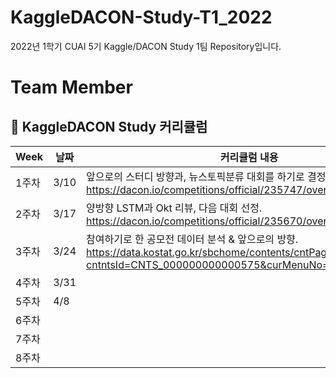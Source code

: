 # KaggleDACON-Study-T1_2022
2022년 1학기 CUAI 5기 Kaggle/DACON Study 1팀 Repository입니다.

# Team Member



##  🍎 KaggleDACON Study 커리큘럼

| Week | 날짜 | 커리큘럼 내용 |
| ------ | -- | ----------- |
| 1주차 | 3/10 | 앞으로의 스터디 방향과, 뉴스토픽분류 대회를 하기로 결정했습니다.  https://dacon.io/competitions/official/235747/overview/description |
| 2주차 | 3/17 | 양방향 LSTM과 Okt 리뷰, 다음 대회 선정.  https://dacon.io/competitions/official/235670/overview/description |
| 3주차 | 3/24 | 참여하기로 한 공모전 데이터 분석 & 앞으로의 방향. https://data.kostat.go.kr/sbchome/contents/cntPage.do?cntntsId=CNTS_000000000000575&curMenuNo=OPT_09_03_00_0
| 4주차 | 3/31 |  |
| 5주차 | 4/8  |
| 6주차 |  |  |
| 7주차 |  |  |
| 8주차 |  |  |

